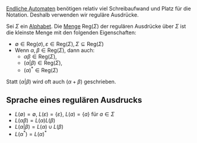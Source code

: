 
[Endliche Automaten](Endliche%20Automaten.md) benötigen relativ viel Schreibaufwand und Platz für die Notation. Deshalb verwenden wir reguläre Ausdrücke.

Sei $\Sigma$ ein [Alphabet](Alphabet.md). Die [Menge](Mengen.md) $\text{Reg}(\Sigma)$ der regulären Ausdrücke über $\Sigma$ ist die kleinste Menge mit den folgenden Eigenschaften:

- $\emptyset \in \text{Reg}(\sigma), \varepsilon \in \text{Reg}(\Sigma), \Sigma\subseteq\text{Reg}(\Sigma)$ 
- Wenn $\alpha, \beta \in \text{Reg}(\Sigma)$, dann auch:
	- $\alpha \beta \in\text{Reg}(\Sigma)$,
	- $(\alpha | \beta) \in \text{Reg}(\Sigma)$,
	- $(\alpha)^* \in\text{Reg}(\Sigma)$

Statt $(\alpha | \beta)$ wird oft auch $(\alpha + \beta)$ geschrieben.

## Sprache eines regulären Ausdrucks

- $L(\emptyset) = \emptyset$, $L(\varepsilon) = \lbrace \varepsilon\rbrace$, $L(a) = \lbrace a\rbrace$ für $a\in\Sigma$
- $L(\alpha\beta) = L(\alpha)L(\beta)$
- $L(\alpha | \beta) = L(\alpha) \cup L(\beta)$
- $L(\alpha^*) = L(\alpha)^*$

